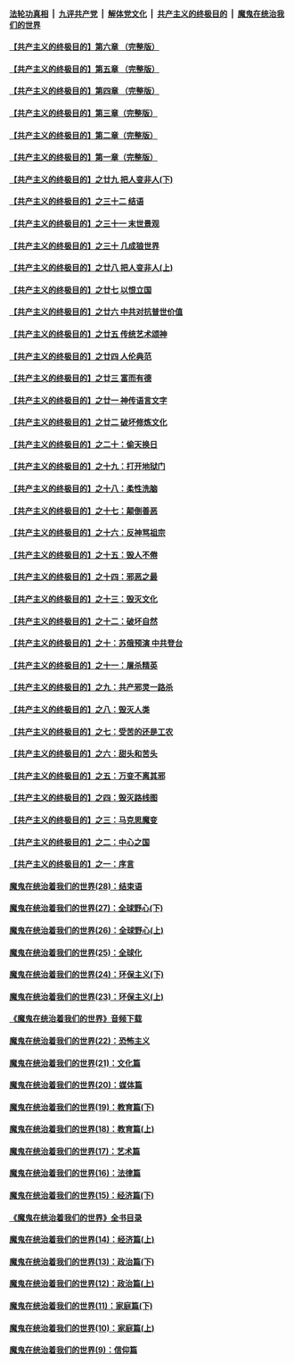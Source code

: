 ####  [法轮功真相](../../../../basic/blob/master/README.md?t=05301701) &nbsp;|&nbsp; [九评共产党](../../../../9ping.md/blob/master/README.md?t=05301701) &nbsp;|&nbsp; [解体党文化](../../../../jtdwh.md/blob/master/README.md?t=05301701)  &nbsp;|&nbsp; [共产主义的终极目的](../../../../gczydzjmd.md/blob/master/README.md?t=05301701) &nbsp;|&nbsp; [魔鬼在统治我们的世界](../../../../mgztzwmdsj.md/blob/master/README.md?t=05301701) 

#### [【共产主义的终极目的】第六章 （完整版）](../pages/nsc422/n11428913.md?t=05301701) 

#### [【共产主义的终极目的】第五章 （完整版）](../pages/nsc422/n11428912.md?t=05301701) 

#### [【共产主义的终极目的】第四章 （完整版）](../pages/nsc422/n11428907.md?t=05301701) 

#### [【共产主义的终极目的】第三章（完整版）](../pages/nsc422/n11428848.md?t=05301701) 

#### [【共产主义的终极目的】第二章（完整版）](../pages/nsc422/n11428831.md?t=05301701) 

#### [【共产主义的终极目的】第一章（完整版）](../pages/nsc422/n11417651.md?t=05301701) 

#### [【共产主义的终极目的】之廿九 把人变非人(下)](../pages/nsc422/n11344140.md?t=05301701) 

#### [【共产主义的终极目的】之三十二 结语](../pages/nsc422/n11360535.md?t=05301701) 

#### [【共产主义的终极目的】之三十一 末世景观](../pages/nsc422/n11351129.md?t=05301701) 

#### [【共产主义的终极目的】之三十 几成狼世界](../pages/nsc422/n11348280.md?t=05301701) 

#### [【共产主义的终极目的】之廿八 把人变非人(上)](../pages/nsc422/n11340492.md?t=05301701) 

#### [【共产主义的终极目的】之廿七 以恨立国](../pages/nsc422/n11336944.md?t=05301701) 

#### [【共产主义的终极目的】之廿六 中共对抗普世价值](../pages/nsc422/n11324785.md?t=05301701) 

#### [【共产主义的终极目的】之廿五 传统艺术颂神](../pages/nsc422/n11296396.md?t=05301701) 

#### [【共产主义的终极目的】之廿四 人伦典范](../pages/nsc422/n11296397.md?t=05301701) 

#### [【共产主义的终极目的】之廿三 富而有德](../pages/nsc422/n11283598.md?t=05301701) 

#### [【共产主义的终极目的】之廿一 神传语言文字](../pages/nsc422/n11263265.md?t=05301701) 

#### [【共产主义的终极目的】之廿二 破坏修炼文化](../pages/nsc422/n11245728.md?t=05301701) 

#### [【共产主义的终极目的】之二十：偷天换日](../pages/nsc422/n11238846.md?t=05301701) 

#### [【共产主义的终极目的】之十九：打开地狱门](../pages/nsc422/n11206376.md?t=05301701) 

#### [【共产主义的终极目的】之十八：柔性洗脑](../pages/nsc422/n11199994.md?t=05301701) 

#### [【共产主义的终极目的】之十七：颠倒善恶](../pages/nsc422/n11179782.md?t=05301701) 

#### [【共产主义的终极目的】之十六：反神骂祖宗](../pages/nsc422/n11166798.md?t=05301701) 

#### [【共产主义的终极目的】之十五：毁人不倦](../pages/nsc422/n11166792.md?t=05301701) 

#### [【共产主义的终极目的】之十四：邪恶之最](../pages/nsc422/n11150249.md?t=05301701) 

#### [【共产主义的终极目的】之十三：毁灭文化](../pages/nsc422/n11135227.md?t=05301701) 

#### [【共产主义的终极目的】之十二：破坏自然](../pages/nsc422/n11135214.md?t=05301701) 

#### [【共产主义的终极目的】之十：苏俄预演 中共登台](../pages/nsc422/n11118424.md?t=05301701) 

#### [【共产主义的终极目的】之十一：屠杀精英](../pages/nsc422/n11118442.md?t=05301701) 

#### [【共产主义的终极目的】之九：共产邪灵一路杀](../pages/nsc422/n11114139.md?t=05301701) 

#### [【共产主义的终极目的】之八：毁灭人类](../pages/nsc422/n11108503.md?t=05301701) 

#### [【共产主义的终极目的】之七：受苦的还是工农](../pages/nsc422/n11101809.md?t=05301701) 

#### [【共产主义的终极目的】之六：甜头和苦头](../pages/nsc422/n11096971.md?t=05301701) 

#### [【共产主义的终极目的】之五：万变不离其邪](../pages/nsc422/n11091285.md?t=05301701) 

#### [【共产主义的终极目的】之四：毁灭路线图](../pages/nsc422/n11086284.md?t=05301701) 

#### [【共产主义的终极目的】之三：马克思魔变](../pages/nsc422/n11061941.md?t=05301701) 

#### [【共产主义的终极目的】之二：中心之国](../pages/nsc422/n11047728.md?t=05301701) 

#### [【共产主义的终极目的】之一：序言](../pages/nsc422/n11086077.md?t=05301701) 

#### [魔鬼在统治着我们的世界(28)：结束语](../pages/nsc422/n10936246.md?t=05301701) 

#### [魔鬼在统治着我们的世界(27)：全球野心(下)](../pages/nsc422/n10928319.md?t=05301701) 

#### [魔鬼在统治着我们的世界(26)：全球野心(上)](../pages/nsc422/n10900318.md?t=05301701) 

#### [魔鬼在统治着我们的世界(25)：全球化](../pages/nsc422/n10788205.md?t=05301701) 

#### [魔鬼在统治着我们的世界(24)：环保主义(下)](../pages/nsc422/n10695307.md?t=05301701) 

#### [魔鬼在统治着我们的世界(23)：环保主义(上)](../pages/nsc422/n10688613.md?t=05301701) 

#### [《魔鬼在统治着我们的世界》音频下载](../pages/nsc422/n10635553.md?t=05301701) 

#### [魔鬼在统治着我们的世界(22)：恐怖主义](../pages/nsc422/n10614727.md?t=05301701) 

#### [魔鬼在统治着我们的世界(21)：文化篇](../pages/nsc422/n10597706.md?t=05301701) 

#### [魔鬼在统治着我们的世界(20)：媒体篇](../pages/nsc422/n10586579.md?t=05301701) 

#### [魔鬼在统治着我们的世界(19)：教育篇(下)](../pages/nsc422/n10564808.md?t=05301701) 

#### [魔鬼在统治着我们的世界(18)：教育篇(上)](../pages/nsc422/n10526970.md?t=05301701) 

#### [魔鬼在统治着我们的世界(17)：艺术篇](../pages/nsc422/n10499093.md?t=05301701) 

#### [魔鬼在统治着我们的世界(16)：法律篇](../pages/nsc422/n10485969.md?t=05301701) 

#### [魔鬼在统治着我们的世界(15)：经济篇(下)](../pages/nsc422/n10469975.md?t=05301701) 

#### [《魔鬼在统治着我们的世界》全书目录](../pages/nsc422/n10464261.md?t=05301701) 

#### [魔鬼在统治着我们的世界(14)：经济篇(上)](../pages/nsc422/n10457370.md?t=05301701) 

#### [魔鬼在统治着我们的世界(13)：政治篇(下)](../pages/nsc422/n10448270.md?t=05301701) 

#### [魔鬼在统治着我们的世界(12)：政治篇(上)](../pages/nsc422/n10444576.md?t=05301701) 

#### [魔鬼在统治着我们的世界(11)：家庭篇(下)](../pages/nsc422/n10440961.md?t=05301701) 

#### [魔鬼在统治着我们的世界(10)：家庭篇(上)](../pages/nsc422/n10435448.md?t=05301701) 

#### [魔鬼在统治着我们的世界(9)：信仰篇](../pages/nsc422/n10432159.md?t=05301701) 

